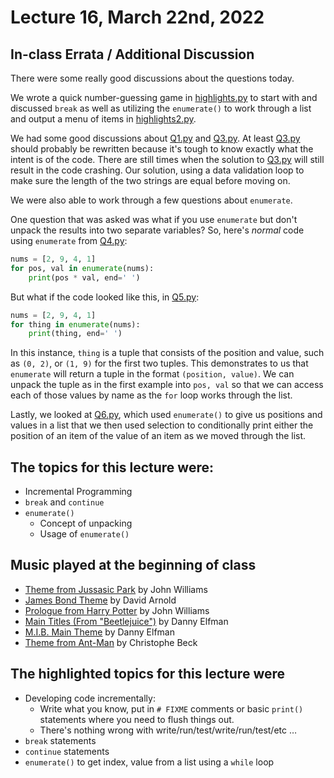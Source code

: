 # Lecture 16, March 22nd, 2022

## In-class Errata / Additional Discussion

There were some really good discussions about the questions today.

We wrote a quick number-guessing game in [highlights.py](highlights.py) to start with and discussed `break` as well as utilizing the `enumerate()` to work through a list and output a menu of items in [highlights2.py](highlights2.py).

We had some good discussions about [Q1.py](Q1.py) and [Q3.py](Q3.py). At least [Q3.py](Q3.py) should probably be rewritten because it's tough to know exactly what the intent is of the code. There are still times when the solution to [Q3.py](Q3.py) will still result in the code crashing. Our solution, using a data validation loop to make sure the length of the two strings are equal before moving on.

We were also able to work through a few questions about `enumerate`.

One question that was asked was what if you use `enumerate` but don't unpack the results into two separate variables?  So, here's _normal_ code using `enumerate` from [Q4.py](Q4.py):

```python
nums = [2, 9, 4, 1]
for pos, val in enumerate(nums):
    print(pos * val, end=' ')
```

But what if the code looked like this, in [Q5.py](Q5.py):

```python
nums = [2, 9, 4, 1]
for thing in enumerate(nums):
    print(thing, end=' ')
```

In this instance, `thing` is a tuple that consists of the position and value, such as `(0, 2)`, or `(1, 9)` for the first two tuples.  This demonstrates to us that `enumerate` will return a tuple in the format `(position, value)`.  We can unpack the tuple as in the first example into `pos, val` so that we can access each of those values by name as the `for` loop works through the list.

Lastly, we looked at [Q6.py](Q6.py), which used `enumerate()` to give us positions and values in a list that we then used selection to conditionally print either the position of an item of the value of an item as we moved through the list.

## The topics for this lecture were:

* Incremental Programming
* `break` and `continue`
* `enumerate()`
	* Concept of unpacking
	* Usage of `enumerate()`

## Music played at the beginning of class

* [Theme from Jussasic Park](https://www.youtube.com/watch?v=D8zlUUrFK-M) by John Williams
* [James Bond Theme](https://www.youtube.com/watch?v=U9FzgsF2T-s) by David Arnold
* [Prologue from Harry Potter](https://www.youtube.com/watch?v=UuPb1J_RCJM) by John Williams
* [Main Titles (From "Beetlejuice")](https://www.youtube.com/watch?v=1XVCQPPAx8Y) by Danny Elfman
* [M.I.B. Main Theme](https://www.youtube.com/watch?v=4YDx3LAsb3o) by Danny Elfman
* [Theme from Ant-Man](https://www.youtube.com/watch?v=O_5NwVy8L5M) by Christophe Beck



## The highlighted topics for this lecture were

* Developing code incrementally:
	* Write what you know, put in `# FIXME` comments or basic `print()` statements where you need to flush things out.
	* There's nothing wrong with write/run/test/write/run/test/etc …
* `break` statements
* `continue` statements
* `enumerate()` to get index, value from a list using a `while` loop
